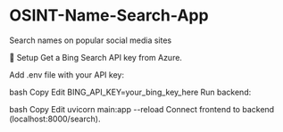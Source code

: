 # OSINT-Name-Search-App
Search names on popular social media sites

🔐 Setup
Get a Bing Search API key from Azure.

Add .env file with your API key:

bash
Copy
Edit
BING_API_KEY=your_bing_key_here
Run backend:

bash
Copy
Edit
uvicorn main:app --reload
Connect frontend to backend (localhost:8000/search).
